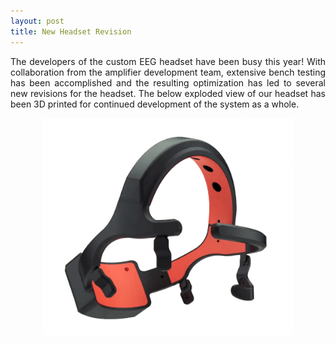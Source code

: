 ```yaml
---
layout: post
title: New Headset Revision
---
```


<p align = "justify">The developers of the custom EEG headset have been busy this year! With collaboration from the amplifier development team, extensive bench testing has been accomplished and the resulting optimization has led to several new revisions for the headset. The below exploded view of our headset has been 3D printed for continued development of the system as a whole.</p>

<div style="text-align:center"><img src="/photos/Beta3_non.jpg" width="400" /></div>

